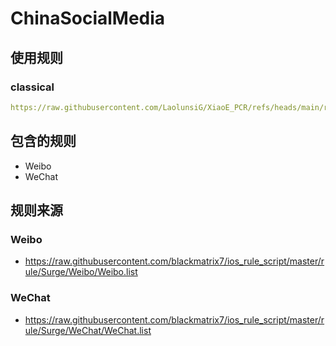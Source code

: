 # ChinaSocialMedia

## 使用规则
### classical
```yaml
https://raw.githubusercontent.com/LaolunsiG/XiaoE_PCR/refs/heads/main/rules/Shadowrocket/ChinaSocialMedia/ChinaSocialMedia-Classical.list
```

## 包含的规则 
- Weibo
- WeChat

## 规则来源

### Weibo
- https://raw.githubusercontent.com/blackmatrix7/ios_rule_script/master/rule/Surge/Weibo/Weibo.list

### WeChat
- https://raw.githubusercontent.com/blackmatrix7/ios_rule_script/master/rule/Surge/WeChat/WeChat.list
